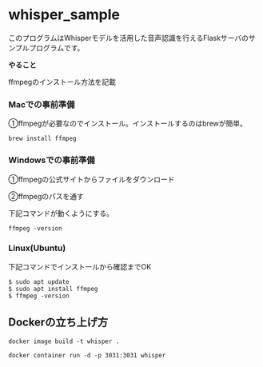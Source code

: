 # whisper_sample
このプログラムはWhisperモデルを活用した音声認識を行えるFlaskサーバのサンプルプログラムです。

**やること**

ffmpegのインストール方法を記載



### Macでの事前準備

①ffmpegが必要なのでインストール。インストールするのはbrewが簡単。

```ターミナル
brew install ffmpeg
```

### Windowsでの事前準備

①ffmpegの公式サイトからファイルをダウンロード

②ffmpegのパスを通す

下記コマンドが動くようにする。

```terminal
ffmpeg -version
```

### Linux(Ubuntu)

下記コマンドでインストールから確認までOK

```
$ sudo apt update
$ sudo apt install ffmpeg
$ ffmpeg -version
```



## Dockerの立ち上げ方

```
docker image build -t whisper .

docker container run -d -p 3031:3031 whisper
```

